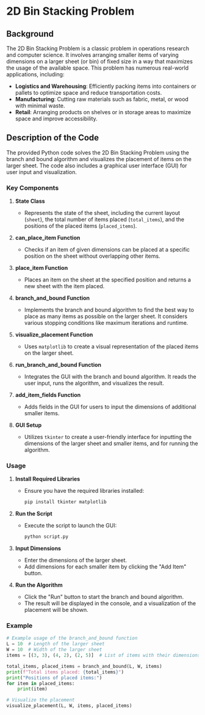 # 2D Bin Stacking Problem

## Background

The 2D Bin Stacking Problem is a classic problem in operations research and computer science. It involves arranging smaller items of varying dimensions on a larger sheet (or bin) of fixed size in a way that maximizes the usage of the available space. This problem has numerous real-world applications, including:

- **Logistics and Warehousing**: Efficiently packing items into containers or pallets to optimize space and reduce transportation costs.
- **Manufacturing**: Cutting raw materials such as fabric, metal, or wood with minimal waste.
- **Retail**: Arranging products on shelves or in storage areas to maximize space and improve accessibility.

## Description of the Code

The provided Python code solves the 2D Bin Stacking Problem using the branch and bound algorithm and visualizes the placement of items on the larger sheet. The code also includes a graphical user interface (GUI) for user input and visualization.

### Key Components

1. **State Class**
   - Represents the state of the sheet, including the current layout (`sheet`), the total number of items placed (`total_items`), and the positions of the placed items (`placed_items`).

2. **can_place_item Function**
   - Checks if an item of given dimensions can be placed at a specific position on the sheet without overlapping other items.

3. **place_item Function**
   - Places an item on the sheet at the specified position and returns a new sheet with the item placed.

4. **branch_and_bound Function**
   - Implements the branch and bound algorithm to find the best way to place as many items as possible on the larger sheet. It considers various stopping conditions like maximum iterations and runtime.

5. **visualize_placement Function**
   - Uses `matplotlib` to create a visual representation of the placed items on the larger sheet.

6. **run_branch_and_bound Function**
   - Integrates the GUI with the branch and bound algorithm. It reads the user input, runs the algorithm, and visualizes the result.

7. **add_item_fields Function**
   - Adds fields in the GUI for users to input the dimensions of additional smaller items.

8. **GUI Setup**
   - Utilizes `tkinter` to create a user-friendly interface for inputting the dimensions of the larger sheet and smaller items, and for running the algorithm.

### Usage

1. **Install Required Libraries**
   - Ensure you have the required libraries installed:
     ```sh
     pip install tkinter matplotlib
     ```

2. **Run the Script**
   - Execute the script to launch the GUI:
     ```sh
     python script.py
     ```

3. **Input Dimensions**
   - Enter the dimensions of the larger sheet.
   - Add dimensions for each smaller item by clicking the "Add Item" button.

4. **Run the Algorithm**
   - Click the "Run" button to start the branch and bound algorithm.
   - The result will be displayed in the console, and a visualization of the placement will be shown.

### Example

```python
# Example usage of the branch_and_bound function
L = 10  # Length of the larger sheet
W = 10  # Width of the larger sheet
items = [(3, 3), (4, 2), (2, 5)]  # List of items with their dimensions

total_items, placed_items = branch_and_bound(L, W, items)
print(f"Total items placed: {total_items}")
print("Positions of placed items:")
for item in placed_items:
    print(item)

# Visualize the placement
visualize_placement(L, W, items, placed_items)
